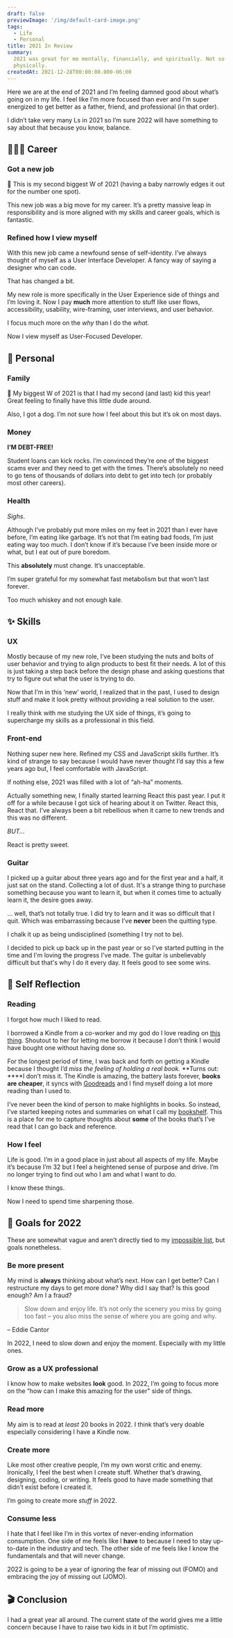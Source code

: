 ```yaml
---
draft: false
previewImage: '/img/default-card-image.png'
tags:
  - Life
  - Personal
title: 2021 In Review
summary:
  2021 was great for me mentally, financially, and spiritually. Not so much
  physically.
createdAt: 2021-12-28T00:00:00.000-06:00
---
```


Here we are at the end of 2021 and I’m feeling damned good about what’s going on in my life. I feel like I’m more focused than ever and I’m super energized to get better as a father, friend, and professional (in that order).

<note>I didn’t take very many Ls in 2021 so I’m sure 2022 will have something to say about that because you know, balance.</note>

## 👨🏾‍💻 Career

### Got a new job

<aside>
  <p>🥈 This is my second biggest W of 2021 (having a baby narrowly edges it out for the number one spot).
  </p>
</aside>

This new job was a big move for my career. It’s a pretty massive leap in responsibility and is more aligned with my skills and career goals, which is fantastic.

### Refined how I view myself

With this new job came a newfound sense of self-identity. I’ve always thought of myself as a User Interface Developer. A fancy way of saying a designer who can code.

That has changed a bit.

My new role is more specifically in the User Experience side of things and I’m loving it. Now I pay **much** more attention to stuff like user flows, accessibility, usability, wire-framing, user interviews, and user behavior.

I focus much more on the _why_ than I do the _what._

Now I view myself as User-Focused Developer.

## 🐜 Personal

### Family

<aside>
  <p>🥇 My biggest W of 2021 is that I had my second (and last) kid this year! Great feeling to finally have this little dude around.
  </p>
</aside>

Also, I got a dog. I’m not sure how I feel about this but it’s ok on most days.

### Money

**I’M DEBT-FREE!**

Student loans can kick rocks. I’m convinced they’re one of the biggest scams ever and they need to get with the times. There’s absolutely no need to go tens of thousands of dollars into debt to get into tech (or probably most other careers).

### Health

_Sighs_.

Although I’ve probably put more miles on my feet in 2021 than I ever have before, I’m eating like garbage. It’s not that I’m eating bad foods, I’m just eating way too much. I don’t know if it’s because I’ve been inside more or what, but I eat out of pure boredom.

This **absolutely** must change. It’s unacceptable.

I’m super grateful for my somewhat fast metabolism but that won’t last forever.

Too much whiskey and not enough kale.

## ✨ Skills

### UX

Mostly because of my new role, I’ve been studying the nuts and bolts of user behavior and trying to align products to best fit their needs. A lot of this is just taking a step back before the design phase and asking questions that try to figure out what the user is trying to do.

Now that I’m in this ‘new’ world, I realized that in the past, I used to design stuff and make it look pretty without providing a real solution to the user.

I really think with me studying the UX side of things, it’s going to supercharge my skills as a professional in this field.

### Front-end

Nothing super new here. Refined my CSS and JavaScript skills further. It’s kind of strange to say because I would have never thought I’d say this a few years ago but, I feel comfortable with JavaScript.

If nothing else, 2021 was filled with a lot of “ah-ha” moments.

Actually something new, I finally started learning React this past year. I put it off for a while because I got sick of hearing about it on Twitter. React this, React that. I’ve always been a bit rebellious when it came to new trends and this was no different.

_BUT..._

React is pretty sweet.

### Guitar

I picked up a guitar about three years ago and for the first year and a half, it just sat on the stand. Collecting a lot of dust. It's a strange thing to purchase something because you want to learn it, but when it comes time to actually learn it, the desire goes away.

... well, that’s not totally true. I did try to learn and it was so difficult that I quit. Which was embarrassing because I’ve **never** been the quitting type.

I chalk it up as being undisciplined (something I try not to be).

I decided to pick up back up in the past year or so I've started putting in the time and I'm loving the progress I've made. The guitar is unbelievably difficult but that's why I do it every day. It feels good to see some wins.

## 🧞 Self Reflection

### Reading

I forgot how much I liked to read.

I borrowed a Kindle from a co-worker and my god do I love reading on [this thing](https://www.amazon.com/Introducing-kindle-paperwhite-Signature-Edition/dp/B08B495319/ref=sr_1_2?crid=39YT32V6M2LKO&keywords=paperwhite&qid=1640958969&sprefix=paperwhite%2Caps%2C235&sr=8-2). Shoutout to her for letting me borrow it because I don’t think I would have bought one without having done so.

For the longest period of time, I was back and forth on getting a Kindle because I thought I’d _miss the feeling of holding a real book._ **Turns out: \*\***I don’t miss it. The Kindle is amazing, the battery lasts forever, **books are cheaper**, it syncs with [Goodreads](https://www.goodreads.com/user/show/143010468-traek-wells) and I find myself doing a lot more reading than I used to.

I’ve never been the kind of person to make highlights in books. So instead, I’ve started keeping notes and summaries on what I call my [bookshelf](https://traekwells.com/bookshelf). This is a place for me to capture thoughts about **some** of the books that’s I’ve read that I can go back and reference.

### How I feel

Life is good. I’m in a good place in just about all aspects of my life. Maybe it’s because I’m 32 but I feel a heightened sense of purpose and drive. I’m no longer trying to find out who I am and what I want to do.

I know these things.

Now I need to spend time sharpening those.

## 🎯 Goals for 2022

These are somewhat vague and aren’t directly tied to my [impossible list](https://traekwells.com/journal/impossible-list), but goals nonetheless.

### Be more present

My mind is **always** thinking about what’s next. How can I get better? Can I restructure my days to get more done? Why did I say that? Is this good enough? Am I a fraud?

> Slow down and enjoy life. It’s not only the scenery you miss by going too fast – you also miss the sense of where you are going and why.

– Eddie Cantor

In 2022, I need to slow down and enjoy the moment. Especially with my little ones.

### Grow as a UX professional

I know how to make websites **look** good. In 2022, I’m going to focus more on the “how can I make this amazing for the user" side of things.

### Read more

My aim is to read at _least_ 20 books in 2022. I think that’s very doable especially considering I have a Kindle now.

### Create more

Like most other creative people, I’m my own worst critic and enemy. Ironically, I feel the best when I create stuff. Whether that’s drawing, designing, coding, or writing. It feels good to have made something that didn’t exist before I created it.

I’m going to create more _stuff_ in 2022.

### Consume less

I hate that I feel like I’m in this vortex of never-ending information consumption. One side of me feels like I **have** to because I need to stay up-to-date in the industry and tech. The other side of me feels like I know the fundamentals and that will never change.

2022 is going to be a year of ignoring the fear of missing out (FOMO) and embracing the joy of missing out (JOMO).

## 🎬 Conclusion

I had a great year all around. The current state of the world gives me a little concern because I have to raise two kids in it but I’m optimistic.
